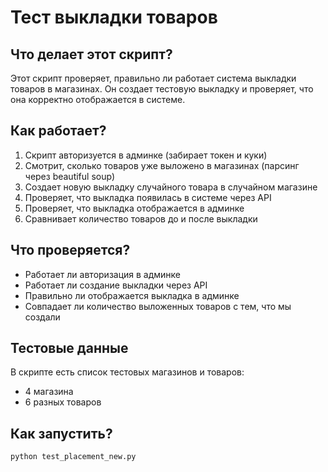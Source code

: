 # Тест выкладки товаров

## Что делает этот скрипт?
Этот скрипт проверяет, правильно ли работает система выкладки товаров в магазинах. Он создает тестовую выкладку и проверяет, что она корректно отображается в системе.

## Как работает?
1. Скрипт авторизуется в админке (забирает токен и куки) 
2. Смотрит, сколько товаров уже выложено в магазинах (парсинг через beautiful soup) 
3. Создает новую выкладку случайного товара в случайном магазине
4. Проверяет, что выкладка появилась в системе через API
5. Проверяет, что выкладка отображается в админке
6. Сравнивает количество товаров до и после выкладки

## Что проверяется?
- Работает ли авторизация в админке
- Работает ли создание выкладки через API
- Правильно ли отображается выкладка в админке
- Совпадает ли количество выложенных товаров с тем, что мы создали

## Тестовые данные
В скрипте есть список тестовых магазинов и товаров:
- 4 магазина
- 6 разных товаров

## Как запустить?
```bash
python test_placement_new.py
```
